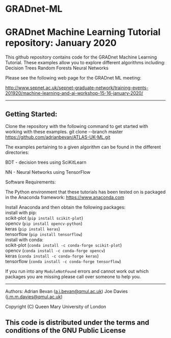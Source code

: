 # GRADnet-ML
GRADnet Machine Learning Tutorial repository: January 2020
===========================================================
This github repository contains code for the GRADnet Machine Learning Tutorial.  These examples allow you to explore
different algorithms including:
  Decision Trees
  Random Forests
  Neural Networks

Please see the following web page for the GRADnet ML meeting:
  
   http://www.sepnet.ac.uk/sepnet-graduate-network/training-events-201920/machine-learning-and-ai-workshop-15-16-january-2020/
  
-------------------------------------------------------------------------------------------------
Getting Started:
----------------
Clone the repository with the following command to get started with working with these examples. git clone --branch master https://github.com/adrianbevan/ATLAS-UK-ML.git

The examples pertaining to a given algorithm can be found in the different directories:

  BDT - decision trees using SciKitLearn

  NN  - Neural Networks using TensorFlow

Software Requirements:

The Python environment that these tutorials has been tested on is packaged in the Anaconda framework: https://www.anaconda.com

Install Anaconda and then obtain the following packages:  
    install with pip:  
    scikit-plot (`pip install scikit-plot`)  
    opencv (`pip install opencv-python`)  
    keras (`pip install keras`)  
    tensorflow (`pip install tensorflow`)  
    install with conda:    
    scikit-plot (`conda install -c conda-forge scikit-plot`)  
    opencv (`conda install -c conda-forge opencv`)  
    keras (`conda install -c conda-forge keras`)  
    tensorflow (`conda install -c conda-forge tensorflow`)  

If you run into any `ModuleNotFound` errors and cannot work out which packages you are missing please call over someone to help you.

-------------------------------------------------------------------------------------------------
Authors: Adrian Bevan (a.j.bevan@qmul.ac.uk)
         Joe Davies (j.m.m.davies@qmul.ac.uk)

Copyright (C) Queen Mary University of London

This code is distributed under the terms and conditions of the GNU Public License
-------------------------------------------------------------------------------------------------
